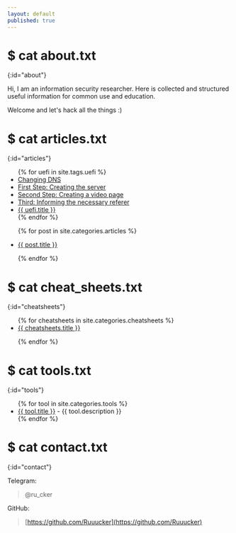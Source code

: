 ```yaml
---
layout: default
published: true
---
```

<title>Rucker :: Security Researcher</title>

# $ cat about.txt
{:id="about"}

Hi, I am an information security researcher. Here is collected and structured useful information for common use and education.

Welcome and let's hack all the things :)

# $ cat articles.txt
{:id="articles"}

<ul>
{% for uefi in site.tags.uefi %}
   <li><a href="#changing-dns" id="markdown-toc-changing-dns">Changing DNS</a>    
          <li><a href="#first-step-creating-the-server" id="markdown-toc-first-step-creating-the-server">First Step: Creating the server</a></li>
          <li><a href="#second-step-creating-a-video-page" id="markdown-toc-second-step-creating-a-video-page">Second Step: Creating a video page</a></li>
          <li><a href="#third-informing-the-necessary-referer" id="markdown-toc-third-informing-the-necessary-referer">Third: Informing the necessary referer</a></li>
     
<li><a href="{{ uefi.url }}" title="{{ uefi.description }}">{{ uefi.title }}</a></li>
{% endfor %}  

{% for post in site.categories.articles %}
  
<li><a href="{{ post.url }}" title="{{ post.description }}">{{ post.title }}</a></li>

{% endfor %}
</ul>

# $ cat cheat_sheets.txt
{:id="cheatsheets"}

<ul>
{% for cheatsheets in site.categories.cheatsheets %}
<li><a href="{{ cheatsheets.url }}" title="{{ cheatsheets.description }}">{{ cheatsheets.title }}</a></li>
 
{% endfor %}
</ul>

# $ cat tools.txt
{:id="tools"}

<ul>
{% for tool in site.categories.tools %}
<li><a href="{{ tool.link }}">{{ tool.title }}</a> - {{ tool.description }}</li>
{% endfor %}
</ul>

# $ cat contact.txt
{:id="contact"}

Telegram:

> @ru_cker

GitHub:

> [https://github.com/Ruuucker](https://github.com/Ruuucker)
